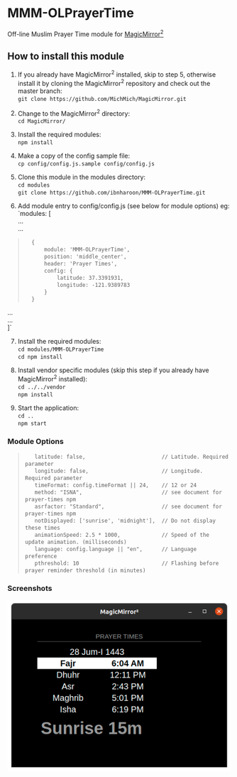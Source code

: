 # MMM-OLPrayerTime
Off-line Muslim Prayer Time module for [MagicMirror<sup>2</sup>](https://github.com/MichMich/MagicMirror)

## How to install this module
1. If you already have MagicMirror<sup>2</sup> installed, skip to step 5, otherwise install it by cloning the MagicMirror<sup>2</sup> repository and check out the master branch:  
`git clone https://github.com/MichMich/MagicMirror.git`
  
2. Change to the MagicMirror<sup>2</sup> directory:  
`cd MagicMirror/`
   
3. Install the required modules:  
`npm install`

4. Make a copy of the config sample file:  
`cp config/config.js.sample config/config.js`

5. Clone this module in the modules directory:  
`cd modules`  
`git clone https://github.com/ibnharoon/MMM-OLPrayerTime.git`

6. Add module entry to config/config.js (see below for module options) eg:  
`modules: [  
...  
...  
> 		{  
>			module: 'MMM-OLPrayerTime',  
>			position: 'middle_center',  
>			header: 'Prayer Times',  
>			config: {  
>				latitude: 37.3391931,  
>				longitude: -121.9389783  
>			}  
>		}  
...  
...  
]`  

7. Install the required modules:  
`cd modules/MMM-OLPrayerTime`  
`cd npm install`

8. Install vendor specific modules (skip this step if you already have MagicMirror<sup>2</sup> installed):  
`cd ../../vendor`  
`npm install`

9. Start the application:  
`cd ..`  
`npm start`

### Module Options

>        latitude: false,                        // Latitude. Required parameter  
>        longitude: false,                       // Longitude. Required parameter  
>        timeFormat: config.timeFormat || 24,    // 12 or 24  
>        method: "ISNA",                         // see document for prayer-times npm  
>        asrfactor: "Standard",                  // see document for prayer-times npm  
>        notDisplayed: ['sunrise', 'midnight'],  // Do not display these times  
>        animationSpeed: 2.5 * 1000,             // Speed of the update animation. (milliseconds)  
>        language: config.language || "en",      // Language preference  
>        pthreshold: 10                          // Flashing before prayer reminder threshold (in minutes)  

### Screenshots
![](/Screenshot%20from%202022-01-01%2007-09-35.png)
